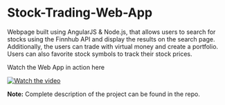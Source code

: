 # Stock-Trading-Web-App

Webpage built using AngularJS & Node.js, that allows users to search for stocks using the Finnhub API and display the results on the search page. Additionally, the users can trade with virtual money and create a portfolio. Users can also favorite stock symbols to track their stock prices.

Watch the Web App in action here

[![Watch the video](https://img.youtube.com/vi/c27dBE14UPs/maxresdefault.jpg)](https://youtu.be/c27dBE14UPs)

<b>Note:</b> Complete description of the project can be found in the repo. 
